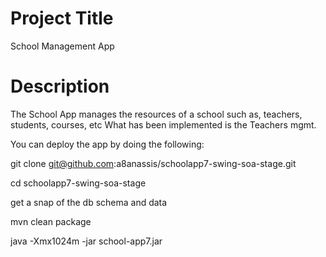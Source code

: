 # Project Title
School Management App

# Description

The School App manages the resources of a school such as, teachers, students, courses, etc
What has been implemented is the Teachers mgmt.

You can deploy the app by doing the following:

git clone git@github.com:a8anassis/schoolapp7-swing-soa-stage.git

cd schoolapp7-swing-soa-stage

get a snap of the db schema and data

mvn clean package

java -Xmx1024m -jar school-app7.jar

